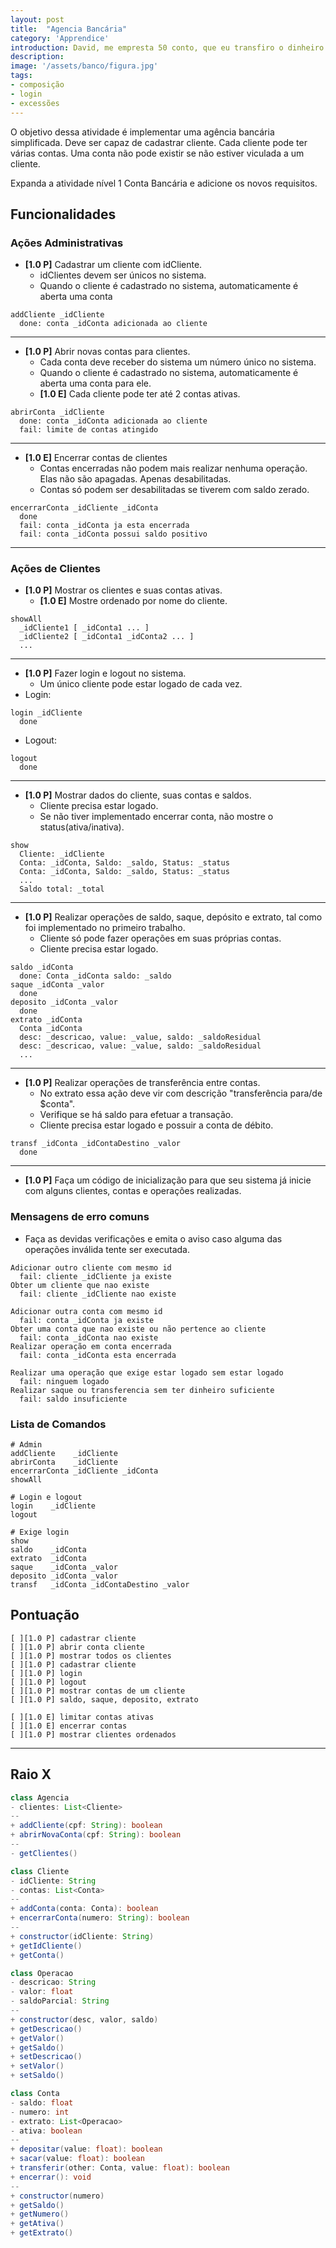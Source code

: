 ```yaml
---
layout: post
title:  "Agencia Bancária"
category: 'Apprendice'
introduction: David, me empresta 50 conto, que eu transfiro o dinheiro. Só pra eu não ter que ir lá no caixa rápido. Emprestei. Até hoje estou esperando essa transferência. Deve ter sido problema no banco.
description: 
image: '/assets/banco/figura.jpg'
tags:
- composição
- login
- excessões
---
```


O objetivo dessa atividade é implementar uma agência bancária simplificada. Deve ser capaz de cadastrar cliente. Cada cliente pode ter várias contas. Uma conta não pode existir se não estiver viculada a um cliente.

Expanda a atividade nível 1 Conta Bancária e adicione os novos requisitos.

## Funcionalidades

### Ações Administrativas

- **[1.0 P]** Cadastrar um cliente com idCliente.
    - idClientes devem ser únicos no sistema.
    - Quando o cliente é cadastrado no sistema, automaticamente é aberta uma conta

```
addCliente _idCliente
  done: conta _idConta adicionada ao cliente
```

---
- **[1.0 P]** Abrir novas contas para clientes.
    - Cada conta deve receber do sistema um número único no sistema.
    - Quando o cliente é cadastrado no sistema, automaticamente é aberta uma conta
  para ele.
    - **[1.0 E]** Cada cliente pode ter até 2 contas ativas.

```
abrirConta _idCliente
  done: conta _idConta adicionada ao cliente
  fail: limite de contas atingido
```

---
- **[1.0 E]** Encerrar contas de clientes
    - Contas encerradas não podem mais realizar nenhuma operação. Elas não são apagadas. Apenas desabilitadas.
    - Contas só podem ser desabilitadas se tiverem com saldo zerado.

```
encerrarConta _idCliente _idConta
  done
  fail: conta _idConta ja esta encerrada
  fail: conta _idConta possui saldo positivo
```

---

### Ações de Clientes

- **[1.0 P]** Mostrar os clientes e suas contas ativas.
    - **[1.0 E]** Mostre ordenado por nome do cliente.

```
showAll
  _idCliente1 [ _idConta1 ... ]
  _idCliente2 [ _idConta1 _idConta2 ... ]
  ...
```

---
- **[1.0 P]** Fazer login e logout no sistema.
    - Um único cliente pode estar logado de cada vez.
- Login:

```
login _idCliente
  done
```

- Logout:

```
logout
  done
```

---
- **[1.0 P]** Mostrar dados do cliente, suas contas e saldos.
    - Cliente precisa estar logado.
    - Se não tiver implementado encerrar conta, não mostre o status(ativa/inativa).

```
show
  Cliente: _idCliente
  Conta: _idConta, Saldo: _saldo, Status: _status
  Conta: _idConta, Saldo: _saldo, Status: _status
  ...
  Saldo total: _total
```

---
- **[1.0 P]** Realizar operações de saldo, saque, depósito e extrato, tal como foi implementado no primeiro trabalho.
     - Cliente só pode fazer operações em suas próprias contas.
     - Cliente precisa estar logado.

```
saldo _idConta
  done: Conta _idConta saldo: _saldo
saque _idConta _valor
  done
deposito _idConta _valor
  done
extrato _idConta
  Conta _idConta
  desc: _descricao, value: _value, saldo: _saldoResidual
  desc: _descricao, value: _value, saldo: _saldoResidual
  ...
```

---
- **[1.0 P]** Realizar operações de transferência entre contas.
    - No extrato essa ação deve vir com descrição "transferência para/de $conta".
    - Verifique se há saldo para efetuar a transação.
    - Cliente precisa estar logado e possuir a conta de débito.

```
transf _idConta _idContaDestino _valor
  done
```

---
- **[1.0 P]** Faça um código de inicialização para que seu sistema já inicie com alguns clientes, contas e operações realizadas.

### Mensagens de erro comuns

- Faça as devidas verificações e emita o aviso caso alguma das operações inválida tente ser executada.

```
Adicionar outro cliente com mesmo id
  fail: cliente _idCliente ja existe
Obter um cliente que nao existe
  fail: cliente _idCliente nao existe

Adicionar outra conta com mesmo id
  fail: conta _idConta ja existe
Obter uma conta que nao existe ou não pertence ao cliente
  fail: conta _idConta nao existe
Realizar operação em conta encerrada
  fail: conta _idConta esta encerrada

Realizar uma operação que exige estar logado sem estar logado
  fail: ninguem logado
Realizar saque ou transferencia sem ter dinheiro suficiente
  fail: saldo insuficiente
```

### Lista de Comandos

```
# Admin
addCliente    _idCliente
abrirConta    _idCliente
encerrarConta _idCliente _idConta
showAll

# Login e logout
login    _idCliente
logout

# Exige login
show
saldo    _idConta
extrato  _idConta
saque    _idConta _valor
deposito _idConta _valor
transf   _idConta _idContaDestino _valor
```

## Pontuação

```
[ ][1.0 P] cadastrar cliente
[ ][1.0 P] abrir conta cliente
[ ][1.0 P] mostrar todos os clientes
[ ][1.0 P] cadastrar cliente
[ ][1.0 P] login
[ ][1.0 P] logout
[ ][1.0 P] mostrar contas de um cliente
[ ][1.0 P] saldo, saque, deposito, extrato

[ ][1.0 E] limitar contas ativas
[ ][1.0 E] encerrar contas
[ ][1.0 P] mostrar clientes ordenados
```


---
## Raio X

````java
class Agencia 
- clientes: List<Cliente>
--
+ addCliente(cpf: String): boolean
+ abrirNovaConta(cpf: String): boolean
--
- getClientes()

class Cliente
- idCliente: String
- contas: List<Conta>
--
+ addConta(conta: Conta): boolean
+ encerrarConta(numero: String): boolean
--
+ constructor(idCliente: String)
+ getIdCliente()
+ getConta()

class Operacao
- descricao: String
- valor: float
- saldoParcial: String
--
+ constructor(desc, valor, saldo)
+ getDescricao()
+ getValor()
+ getSaldo()
+ setDescricao()
+ setValor()
+ setSaldo()

class Conta
- saldo: float
- numero: int
- extrato: List<Operacao>
- ativa: boolean
--
+ depositar(value: float): boolean
+ sacar(value: float): boolean
+ transferir(other: Conta, value: float): boolean
+ encerrar(): void
--
+ constructor(numero)
+ getSaldo()
+ getNumero()
+ getAtiva()
+ getExtrato()

````

